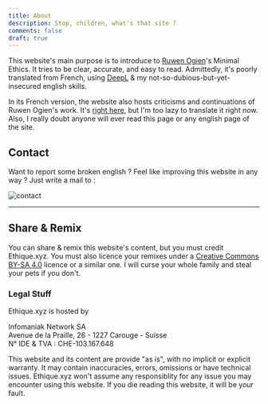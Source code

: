 ```yaml
---
title: About
description: Stop, children, what's that site ?
comments: false
draft: true
---
```


This website's main purpose is to introduce to [Ruwen Ogien](https://fr.wikipedia.org/wiki/Ruwen_Ogien)'s Minimal Ethics. It tries to be clear, accurate, and easy to read. Admittedly, it's poorly translated from French, using [DeepL](https://www.deepl.com/translator) & my not-so-dubious-but-yet-insecured english skills.

In its French version, the website also hosts criticisms and continuations of Ruwen Ogien's work. It's [right here](/blog/), but I'm too lazy to translate it right now. Also, I really doubt anyone will ever read this page or any english page of the site.

## Contact

Want to report some broken english ? Feel like improving this website in any way ? Just write a mail to :

![contact](/media/contact.png)

---

## Share & Remix

You can share & remix this website's content, but you must credit Ethique.xyz. You must also licence your remixes under a [Creative Commons BY-SA 4.0](https://creativecommons.org/licenses/by-sa/4.0/deed.fr) licence or a similar one. I will curse your whole family and steal your pets if you don't.

### Legal Stuff

Ethique.xyz is hosted by

Infomaniak Network SA<br>
Avenue de la Praille, 26 - 1227 Carouge - Suisse<br>
N° IDE & TVA : CHE-103.167.648

This website and its content are provide "as is", with no implicit or explicit warranty. It may contain inaccuracies, errors, omissions or have technical issues. Ethique.xyz won't assume any responsiblity for any issue you may encounter using this website. If you die reading this website, it will be your fault.
